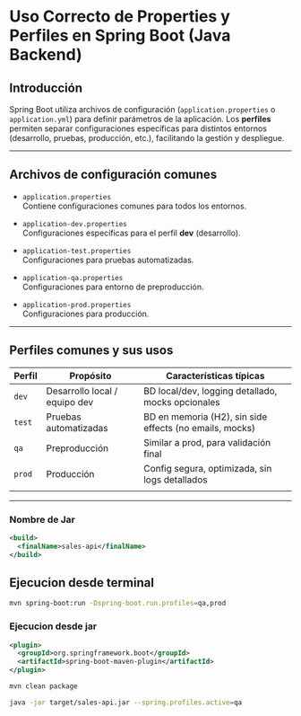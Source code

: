# Uso Correcto de Properties y Perfiles en Spring Boot (Java Backend)

## Introducción
Spring Boot utiliza archivos de configuración (`application.properties` o `application.yml`) para definir parámetros de la aplicación. Los **perfiles** permiten separar configuraciones específicas para distintos entornos (desarrollo, pruebas, producción, etc.), facilitando la gestión y despliegue.

---

## Archivos de configuración comunes

- `application.properties`  
  Contiene configuraciones comunes para todos los entornos.

- `application-dev.properties`  
  Configuraciones específicas para el perfil **dev** (desarrollo).

- `application-test.properties`  
  Configuraciones para pruebas automatizadas.

- `application-qa.properties`  
  Configuraciones para entorno de preproducción.

- `application-prod.properties`  
  Configuraciones para producción.

---
## Perfiles comunes y sus usos

| Perfil | Propósito                     | Características típicas                                 |
| ------ | ----------------------------- | ------------------------------------------------------- |
| `dev`  | Desarrollo local / equipo dev | BD local/dev, logging detallado, mocks opcionales       |
| `test` | Pruebas automatizadas         | BD en memoria (H2), sin side effects (no emails, mocks) |
| `qa`   | Preproducción                 | Similar a prod, para validación final                   |
| `prod` | Producción                    | Config segura, optimizada, sin logs detallados          |
|        |                               |                                                         |

---

### Nombre de Jar

```xml
<build>
  <finalName>sales-api</finalName>
</build>
```

## Ejecucion desde terminal 

```bash
mvn spring-boot:run -Dspring-boot.run.profiles=qa,prod
```

### Ejecucion desde jar 

``` xml
<plugin>
  <groupId>org.springframework.boot</groupId>
  <artifactId>spring-boot-maven-plugin</artifactId>
</plugin>
```

``` bash
mvn clean package
```

```bash
java -jar target/sales-api.jar --spring.profiles.active=qa
```